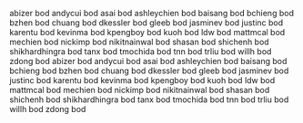 abizer bod
andycui bod
asai bod
ashleychien bod
baisang bod
bchieng bod
bzhen bod
chuang bod
dkessler bod
gleeb bod
jasminev bod
justinc bod
karentu bod
kevinma bod
kpengboy bod
kuoh bod
ldw bod
mattmcal bod
mechien bod
nickimp bod
nikitnainwal bod
shasan bod
shichenh bod
shikhardhingra bod
tanx bod
tmochida bod
tnn bod
trliu bod
willh bod
zdong bod
abizer bod
andycui bod
asai bod
ashleychien bod
baisang bod
bchieng bod
bzhen bod
chuang bod
dkessler bod
gleeb bod
jasminev bod
justinc bod
karentu bod
kevinma bod
kpengboy bod
kuoh bod
ldw bod
mattmcal bod
mechien bod
nickimp bod
nikitnainwal bod
shasan bod
shichenh bod
shikhardhingra bod
tanx bod
tmochida bod
tnn bod
trliu bod
willh bod
zdong bod
